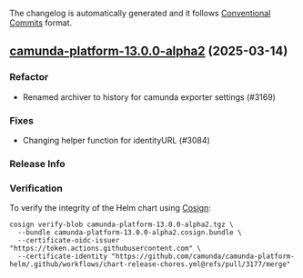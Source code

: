 The changelog is automatically generated and it follows [Conventional Commits](https://www.conventionalcommits.org/en/v1.0.0/) format.

## [camunda-platform-13.0.0-alpha2](https://github.com/camunda/camunda-platform-helm/releases/tag/camunda-platform-13.0.0-alpha2) (2025-03-14)

### Refactor

- Renamed archiver to history for camunda exporter settings (#3169)

### Fixes

- Changing helper function for identityURL (#3084)

<!-- generated by git-cliff -->
### Release Info



### Verification

To verify the integrity of the Helm chart using [Cosign](https://docs.sigstore.dev/signing/quickstart/):

```shell
cosign verify-blob camunda-platform-13.0.0-alpha2.tgz \
  --bundle camunda-platform-13.0.0-alpha2.cosign.bundle \
  --certificate-oidc-issuer "https://token.actions.githubusercontent.com" \
  --certificate-identity "https://github.com/camunda/camunda-platform-helm/.github/workflows/chart-release-chores.yml@refs/pull/3177/merge"
```
